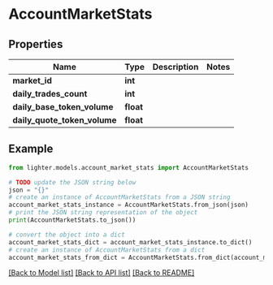 # AccountMarketStats


## Properties

Name | Type | Description | Notes
------------ | ------------- | ------------- | -------------
**market_id** | **int** |  | 
**daily_trades_count** | **int** |  | 
**daily_base_token_volume** | **float** |  | 
**daily_quote_token_volume** | **float** |  | 

## Example

```python
from lighter.models.account_market_stats import AccountMarketStats

# TODO update the JSON string below
json = "{}"
# create an instance of AccountMarketStats from a JSON string
account_market_stats_instance = AccountMarketStats.from_json(json)
# print the JSON string representation of the object
print(AccountMarketStats.to_json())

# convert the object into a dict
account_market_stats_dict = account_market_stats_instance.to_dict()
# create an instance of AccountMarketStats from a dict
account_market_stats_from_dict = AccountMarketStats.from_dict(account_market_stats_dict)
```
[[Back to Model list]](../README.md#documentation-for-models) [[Back to API list]](../README.md#documentation-for-api-endpoints) [[Back to README]](../README.md)


